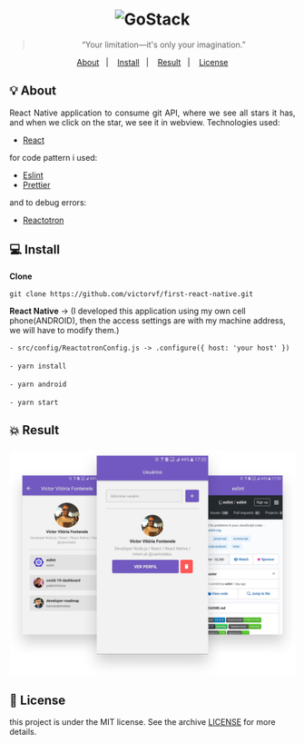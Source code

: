 <h1 align="center">
    <img alt="GoStack" src="https://rocketseat-cdn.s3-sa-east-1.amazonaws.com/bootcamp-header.png" width="200px" />
</h1>

<blockquote align="center">“Your limitation—it's only your imagination.”</blockquote>

<p align="center">
  <a href="#bulb-about">About</a>&nbsp;&nbsp;&nbsp;|&nbsp;&nbsp;&nbsp;
  <a href="#computer-install">Install</a>&nbsp;&nbsp;&nbsp;|&nbsp;&nbsp;&nbsp;
  <a href="#boom-result">Result</a>&nbsp;&nbsp;&nbsp;|&nbsp;&nbsp;&nbsp;
  <a href="#memo-licença">License</a>
</p>

## :bulb: About

<p align="justify">React Native application to consume git API, where we see all stars it has, and when we click on the star, we see it in webview. Technologies used:</p>

- [React](https://reactjs.org/)

<p align="justify">for code pattern i used:</p>

- [Eslint](https://eslint.org/)
- [Prettier](https://prettier.io/)

<p align="justify">and to debug errors:</p>

- [Reactotron](https://infinite.red/reactotron)

## :computer: Install

**Clone**
```
git clone https://github.com/victorvf/first-react-native.git
```

**React Native** -> (I developed this application using my own cell phone(ANDROID), then the access settings are with my machine address, we will have to modify them.)

```
- src/config/ReactotronConfig.js -> .configure({ host: 'your host' })

- yarn install

- yarn android

- yarn start
```


## :boom: Result

<h3 align="center">
    <img alt="GoStack" src=".github/result.png" width="1920px" />
</h3>

## :memo: License

this project is under the MIT license. See the archive [LICENSE](https://github.com/Rocketseat/bootcamp-gostack-desafio-03/blob/master/LICENSE.md) for more details.
